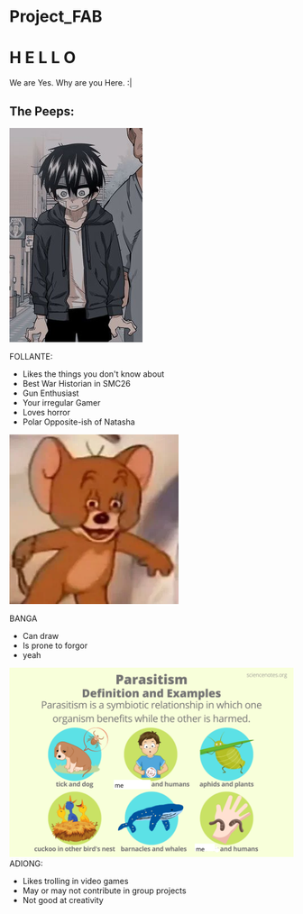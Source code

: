 # Project_FAB
<h1>H     E     L     L     O</h1>

We are Yes.
Why are you Here.
:|

<h2>The Peeps:</h2>


<a><img src="Follante.png" alt="Karl"></a>
<p>FOLLANTE: <br></p>
<ul>
<li> Likes the things you don't know about</li>
<li> Best War Historian in SMC26</li>
<li> Gun Enthusiast</li>
<li> Your irregular Gamer</li>
<li> Loves horror</li>
<li> Polar Opposite-ish of Natasha</li>
</ul>

<a><img src="Banga.png" alt="Chloe"></a>
<p>BANGA<br>
<ul>
<li>Can draw</li>
<li>Is prone to forgor</li>
<li>yeah</li>
</ul>

![Lee](Adiong.png)
ADIONG:
- Likes trolling in video games
- May or may not contribute in group projects
- Not good at creativity
